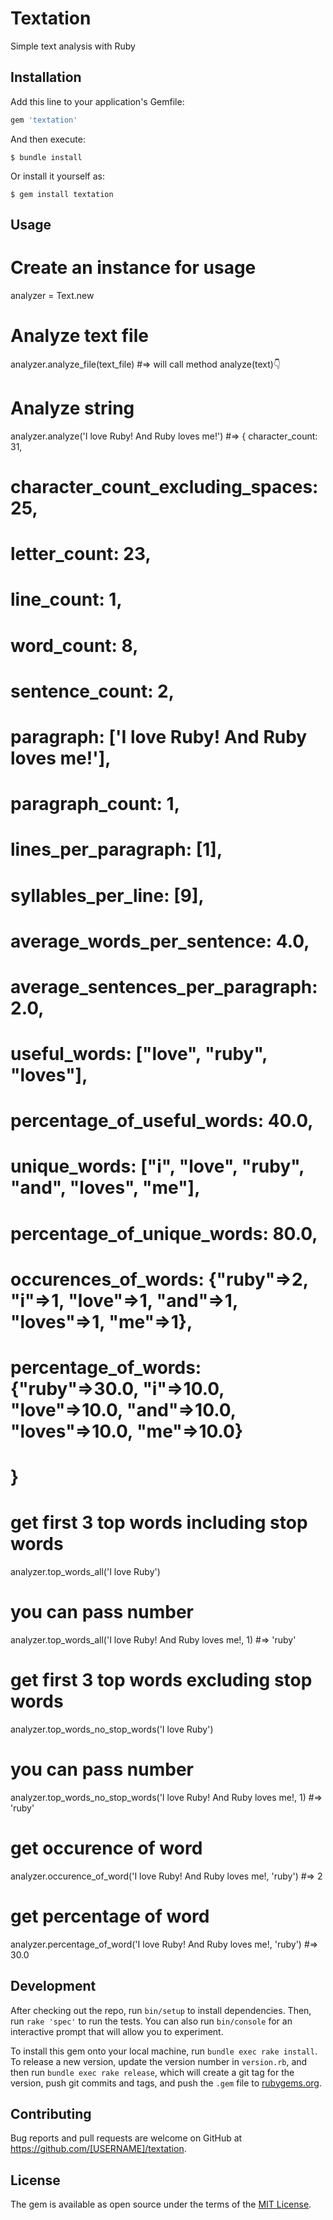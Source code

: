 # Textation

Simple text analysis with Ruby

## Installation

Add this line to your application's Gemfile:

```ruby
gem 'textation'
```

And then execute:

    $ bundle install

Or install it yourself as:

    $ gem install textation

## Usage

# Create an instance for usage
analyzer = Text.new

# Analyze text file
analyzer.analyze_file(text_file)
#=> will call method analyze(text)👇

# Analyze string
analyzer.analyze('I love Ruby! And Ruby loves me!')
#=> { character_count: 31,
#     character_count_excluding_spaces: 25,
#     letter_count: 23,
#     line_count: 1,
#     word_count: 8,
#     sentence_count: 2,
#     paragraph: ['I love Ruby! And Ruby loves me!'],
#     paragraph_count: 1,
#     lines_per_paragraph: [1],
#     syllables_per_line: [9],
#     average_words_per_sentence: 4.0,
#     average_sentences_per_paragraph: 2.0,
#     useful_words:  ["love", "ruby", "loves"],
#     percentage_of_useful_words: 40.0,
#     unique_words:  ["i", "love", "ruby", "and", "loves", "me"],
#     percentage_of_unique_words: 80.0,
#     occurences_of_words: {"ruby"=>2, "i"=>1, "love"=>1, "and"=>1, "loves"=>1, "me"=>1},
#     percentage_of_words: {"ruby"=>30.0, "i"=>10.0, "love"=>10.0, "and"=>10.0, "loves"=>10.0, "me"=>10.0}
#   }

# get first 3 top words including stop words
analyzer.top_words_all('I love Ruby')
# you can pass number
analyzer.top_words_all('I love Ruby! And Ruby loves me!, 1)
#=> 'ruby'

# get first 3 top words excluding stop words
analyzer.top_words_no_stop_words('I love Ruby')
# you can pass number
analyzer.top_words_no_stop_words('I love Ruby! And Ruby loves me!, 1)
#=> 'ruby'

# get occurence of word
analyzer.occurence_of_word('I love Ruby! And Ruby loves me!, 'ruby')
#=> 2

# get percentage of word
analyzer.percentage_of_word('I love Ruby! And Ruby loves me!, 'ruby')
#=> 30.0

## Development

After checking out the repo, run `bin/setup` to install dependencies. Then, run `rake 'spec'` to run the tests. You can also run `bin/console` for an interactive prompt that will allow you to experiment.

To install this gem onto your local machine, run `bundle exec rake install`. To release a new version, update the version number in `version.rb`, and then run `bundle exec rake release`, which will create a git tag for the version, push git commits and tags, and push the `.gem` file to [rubygems.org](https://rubygems.org).

## Contributing

Bug reports and pull requests are welcome on GitHub at https://github.com/[USERNAME]/textation.


## License

The gem is available as open source under the terms of the [MIT License](https://opensource.org/licenses/MIT).
